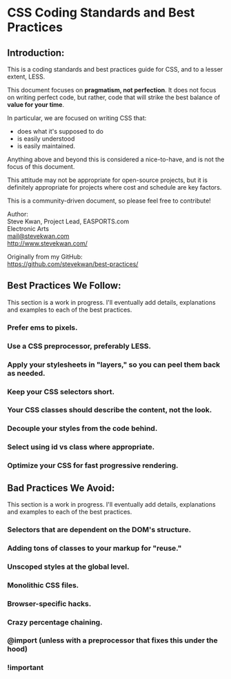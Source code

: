 # CSS Coding Standards and Best Practices

## Introduction:

This is a coding standards and best practices guide for CSS, and to a lesser extent, LESS.

This document focuses on __pragmatism, not perfection__.  It does not focus on writing perfect code, but rather, code that will strike the best balance of __value for your time__.

In particular, we are focused on writing CSS that:

* does what it's supposed to do
* is easily understood
* is easily maintained.

Anything above and beyond this is considered a nice-to-have, and is not the focus of this document.

This attitude may not be appropriate for open-source projects, but it is definitely appropriate for projects where cost and schedule are key factors.

This is a community-driven document, so please feel free to contribute!

Author:  
Steve Kwan, Project Lead, EASPORTS.com  
Electronic Arts  
<mail@stevekwan.com>  
<http://www.stevekwan.com/>

Originally from my GitHub:  
<https://github.com/stevekwan/best-practices/>

<!--
Is this section really necessary for CSS?

## If You're A CSS Noob, Read These:

## If You're A CSS Ninja, Read These:

-->

## Best Practices We Follow:
This section is a work in progress.  I'll eventually add details, explanations and examples to each of the best practices.

### Prefer ems to pixels.
<!--
* even for media queries
* URL
* Understand pixels are not as absolute as you may think they are.
-->

### Use a CSS preprocessor, preferably LESS.
<!--
* Sass is great too
-->

### Apply your stylesheets in "layers," so you can peel them back as needed.
<!--
* app, site, page, component
-->

### Keep your CSS selectors short.
<!--
* \> 2 levels of selection is a bad code smell...inefficient, but more importantly, means you're getting into the land of weird selector specificity.  Causes bugs later.  Use .scope .specific pattern
-->

### Your CSS classes should describe the content, not the look.
<!--
* Avoid classes with names like `blue` or `float-left`.
-->

### Decouple your styles from the code behind.
<!--
* components should not be attached to styles that specify page-specific rules
-->

### Select using id vs class where appropriate.

### Optimize your CSS for fast progressive rendering.
<!--
* Specifying width for images, etc.
-->

## Bad Practices We Avoid:
This section is a work in progress.  I'll eventually add details, explanations and examples to each of the best practices.

### Selectors that are dependent on the DOM's structure.
<!--
    #mySection .myComponent
    {
        ...
    }

    .section:first-child > div > .myComponent
    {
        /* Slower and also likely to break if the DOM structure is ever changed...eg a new <div> is added */
    }
* Ties into the previous point about minimizing the complexity of your selectors.  If selectors are overly long, that often means there is a dependency on DOM structure
-->

### Adding tons of classes to your markup for "reuse."
<!--
    <div class="contact-info padded float-left bold">
        ...
    </div>
-->

### Unscoped styles at the global level.
<!--
* Only make styles global/shared if you are ABSOLUTELY SURE they need to be
* "it might come in handy some day" doesn't cut it
* easy to make things global later if needed...very hard to refactor global stuff into local if you aren't sure where it's used
-->

### Monolithic CSS files.

### Browser-specific hacks.
<!--
* Causes confusion
* Usually not as necessary as you think (think progressive enhancement)
* Causes problems down the road as there is no guarantee future versions of the browser will behave the same, or other browsers will parse the style properly
* Always safer to stick to properly structured CSS
-->

### Crazy percentage chaining.
<!--
    body
    {
        font-size: 13px;
    }
    
    .main-content
    {
        font-size: 120%;
    }
    
    .main-content header
    {
        font-size: 75%;
    }
* comes up with things like fonts
* percentages not bad - required for RWD - but percentage chaining is
* Rarely in the real world are size dependencies like this actually useful.  Just confusing
* use LESS/Sass variables instead
-->

### @import (unless with a preprocessor that fixes this under the hood)
<!--
* latency
-->

### !important

<!--
Is this section really necessary for CSS?
## "Best" Practices We Disagree With:
This section is a work in progress.  I'll eventually add details, explanations and examples to each of the best practices.
-->

<!-- My CSS documentation -->
[css-gotchas]: https://github.com/stevekwan/best-practices/blob/master/css/gotchas.md
[css-best-practices]:https://github.com/stevekwan/best-practices/blob/master/css/best-practices.md
[css-style-guide]:https://github.com/stevekwan/best-practices/blob/master/css/style-guide.md

<!-- My JavaScript documentation -->
[javascript-gotchas]: https://github.com/stevekwan/best-practices/blob/master/javascript/gotchas.md
[javascript-best-practices]: https://github.com/stevekwan/best-practices/blob/master/javascript/best-practices.md
[javascript-style-guide]:https://github.com/stevekwan/best-practices/blob/master/javascript/style-guide.md
[object-function-experiment]: https://github.com/stevekwan/experiments/blob/master/javascript/object-vs-function.html
[constructor-prototype-experiment]: https://github.com/stevekwan/experiments/blob/master/javascript/constructor-vs-prototype.html
[module-pattern-experiment]: https://github.com/stevekwan/experiments/blob/master/javascript/module-pattern.html

<!-- External documentation -->
[good-parts]: http://shop.oreilly.com/product/9780596517748.do
[constructors-confusing]: http://joost.zeekat.nl/constructors-considered-mildly-confusing.html
[jquery-api]: http://api.jquery.com/
[javascript-type]: http://vijayan.ca/blog/2012/02/21/javascript-type-model/
[partial-application]: http://benalman.com/news/2012/09/partial-application-in-javascript/
[js-adolescence]: http://james.padolsey.com/javascript/js-adolescence/
[yahoo-speed]: http://developer.yahoo.com/performance/rules.html
[javascript-hoisting]: http://www.adequatelygood.com/2010/2/JavaScript-Scoping-and-Hoisting